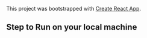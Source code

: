 This project was bootstrapped with [Create React App](https://github.com/facebookincubator/create-react-app).

## Step to Run on your local machine
